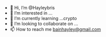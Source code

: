 - 👋 Hi, I’m @Hayleybris
- 👀 I’m interested in ...
- 🌱 I’m currently learning ...crypto 
- 💞️ I’m looking to collaborate on ...
- 📫 How to reach me bainhayley@gmail.com
<!---
Hayleybris/Hayleybris is a ✨ special ✨ repository because its `README.md` (this file) appears on your GitHub profile.
You can click the Preview link to take a look at your changes.
--->
